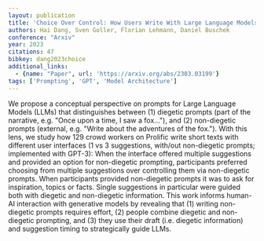 ```yaml
---
layout: publication
title: 'Choice Over Control: How Users Write With Large Language Models Using Diegetic And Non-diegetic Prompting'
authors: Hai Dang, Sven Goller, Florian Lehmann, Daniel Buschek
conference: "Arxiv"
year: 2023
citations: 47
bibkey: dang2023choice
additional_links:
  - {name: "Paper", url: 'https://arxiv.org/abs/2303.03199'}
tags: ['Prompting', 'GPT', 'Model Architecture']
---
```

We propose a conceptual perspective on prompts for Large Language Models
(LLMs) that distinguishes between (1) diegetic prompts (part of the narrative,
e.g. "Once upon a time, I saw a fox..."), and (2) non-diegetic prompts
(external, e.g. "Write about the adventures of the fox."). With this lens, we
study how 129 crowd workers on Prolific write short texts with different user
interfaces (1 vs 3 suggestions, with/out non-diegetic prompts; implemented with
GPT-3): When the interface offered multiple suggestions and provided an option
for non-diegetic prompting, participants preferred choosing from multiple
suggestions over controlling them via non-diegetic prompts. When participants
provided non-diegetic prompts it was to ask for inspiration, topics or facts.
Single suggestions in particular were guided both with diegetic and
non-diegetic information. This work informs human-AI interaction with
generative models by revealing that (1) writing non-diegetic prompts requires
effort, (2) people combine diegetic and non-diegetic prompting, and (3) they
use their draft (i.e. diegetic information) and suggestion timing to
strategically guide LLMs.
